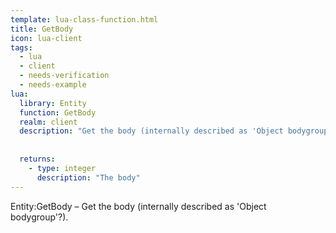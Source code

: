 ```yaml
---
template: lua-class-function.html
title: GetBody
icon: lua-client
tags:
  - lua
  - client
  - needs-verification
  - needs-example
lua:
  library: Entity
  function: GetBody
  realm: client
  description: "Get the body (internally described as 'Object bodygroup'?)."
  
  
  returns:
    - type: integer
      description: "The body"
---
```


<div class="lua__search__keywords">
Entity:GetBody &#x2013; Get the body (internally described as 'Object bodygroup'?).
</div>
